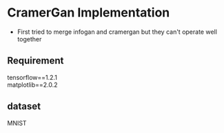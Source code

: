 # CramerGan Implementation
* First tried to merge infogan and cramergan but they can't operate well together

## Requirement
tensorflow==1.2.1  
matplotlib==2.0.2

## dataset
MNIST

